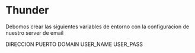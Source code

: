 
# Thunder

Debomos crear las siguientes variables de entorno
con la configuracion de nuestro server de email

DIRECCION
PUERTO
DOMAIN
USER_NAME
USER_PASS
